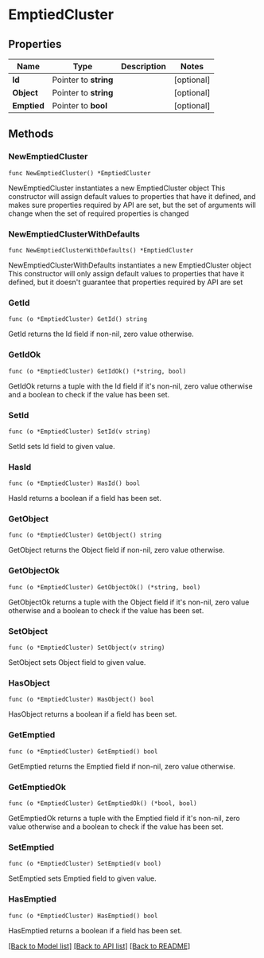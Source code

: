 # EmptiedCluster

## Properties

Name | Type | Description | Notes
------------ | ------------- | ------------- | -------------
**Id** | Pointer to **string** |  | [optional] 
**Object** | Pointer to **string** |  | [optional] 
**Emptied** | Pointer to **bool** |  | [optional] 

## Methods

### NewEmptiedCluster

`func NewEmptiedCluster() *EmptiedCluster`

NewEmptiedCluster instantiates a new EmptiedCluster object
This constructor will assign default values to properties that have it defined,
and makes sure properties required by API are set, but the set of arguments
will change when the set of required properties is changed

### NewEmptiedClusterWithDefaults

`func NewEmptiedClusterWithDefaults() *EmptiedCluster`

NewEmptiedClusterWithDefaults instantiates a new EmptiedCluster object
This constructor will only assign default values to properties that have it defined,
but it doesn't guarantee that properties required by API are set

### GetId

`func (o *EmptiedCluster) GetId() string`

GetId returns the Id field if non-nil, zero value otherwise.

### GetIdOk

`func (o *EmptiedCluster) GetIdOk() (*string, bool)`

GetIdOk returns a tuple with the Id field if it's non-nil, zero value otherwise
and a boolean to check if the value has been set.

### SetId

`func (o *EmptiedCluster) SetId(v string)`

SetId sets Id field to given value.

### HasId

`func (o *EmptiedCluster) HasId() bool`

HasId returns a boolean if a field has been set.

### GetObject

`func (o *EmptiedCluster) GetObject() string`

GetObject returns the Object field if non-nil, zero value otherwise.

### GetObjectOk

`func (o *EmptiedCluster) GetObjectOk() (*string, bool)`

GetObjectOk returns a tuple with the Object field if it's non-nil, zero value otherwise
and a boolean to check if the value has been set.

### SetObject

`func (o *EmptiedCluster) SetObject(v string)`

SetObject sets Object field to given value.

### HasObject

`func (o *EmptiedCluster) HasObject() bool`

HasObject returns a boolean if a field has been set.

### GetEmptied

`func (o *EmptiedCluster) GetEmptied() bool`

GetEmptied returns the Emptied field if non-nil, zero value otherwise.

### GetEmptiedOk

`func (o *EmptiedCluster) GetEmptiedOk() (*bool, bool)`

GetEmptiedOk returns a tuple with the Emptied field if it's non-nil, zero value otherwise
and a boolean to check if the value has been set.

### SetEmptied

`func (o *EmptiedCluster) SetEmptied(v bool)`

SetEmptied sets Emptied field to given value.

### HasEmptied

`func (o *EmptiedCluster) HasEmptied() bool`

HasEmptied returns a boolean if a field has been set.


[[Back to Model list]](../README.md#documentation-for-models) [[Back to API list]](../README.md#documentation-for-api-endpoints) [[Back to README]](../README.md)


